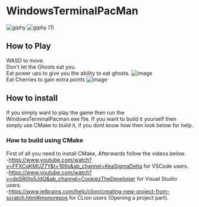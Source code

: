 # WindowsTerminalPacMan
![giphy](https://github.com/YousefMostafaFarouk/WindowsTerminalPacMan/assets/129290213/09b27721-e55e-4ab9-be24-e7bbf83d49b9)
![giphy (1)](https://github.com/YousefMostafaFarouk/WindowsTerminalPacMan/assets/129290213/2ff366cc-2c0e-40b0-8bc4-c7307dd35601)

## How to Play
WASD to move.  
Don't let the Ghosts eat you.  
Eat power ups to give you the ability to eat ghosts.  ![image](https://github.com/YousefMostafaFarouk/WindowsTerminalPacMan/assets/129290213/e4f110e0-b03d-464d-90df-bec9b1b740ca)  
Eat Cherries to gain extra points  ![image](https://github.com/YousefMostafaFarouk/WindowsTerminalPacMan/assets/129290213/334f1260-c743-4f1f-83e0-ca3603026207)

## How to install
If you simply want to play the game then run the WindowsTerminalPacman.exe file.
If you want to build it yourself then simply use CMake to build it, if you dont know how then look below for help.  

### How to build using CMake
First of all you need to install CMake, Afterwards follow the videos below.  
-https://www.youtube.com/watch?v=FFXCqKMUZ7Y&t=169s&ab_channel=KeaSigmaDelta for VSCode users.  
-https://www.youtube.com/watch?v=dqSR0ts5JdQ&ab_channel=CookiezTheDeveloper  for Visual Studio users.  
-https://www.jetbrains.com/help/clion/creating-new-project-from-scratch.html#monorepos for CLion users (Opening a project part).  
